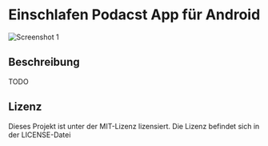 # Einschlafen Podacst App für Android

![Screenshot 1](https://raw2.github.com/danieloeh/EinschlafenPodcastAndroidApp/master/screenshots/EinschlafenPodcastScreenshot.png)

## Beschreibung

TODO


## Lizenz

Dieses Projekt ist unter der MIT-Lizenz lizensiert. Die Lizenz befindet sich in der LICENSE-Datei

